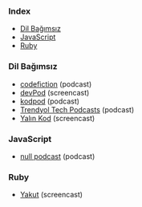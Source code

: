 ### Index

* [Dil Bağımsız](#dil-bağımsız)
* [JavaScript](#javascript)
* [Ruby](#ruby)


### Dil Bağımsız

* [codefiction](https://codefiction.tech) (podcast)
* [devPod](https://devpod.org) (screencast)
* [kodpod](https://kodpod.live) (podcast)
* [Trendyol Tech Podcasts](https://trendyol.simplecast.com) (podcast)
* [Yalın Kod](https://www.youtube.com/@YalinKod) (screencast)

### JavaScript

* [null podcast](https://soundcloud.com/nullpodcast) (podcast)


### Ruby

* [Yakut](https://www.youtube.com/playlist?list=PLEWqXxI7lAZIHZ4s3fcuy1UmF_YiQkZpi) (screencast)

